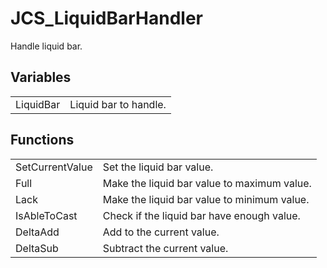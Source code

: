 # JCS_LiquidBarHandler

Handle liquid bar.


## Variables

<table>
  <tr>
    <td>LiquidBar</td>
    <td>Liquid bar to handle.</td>
  </tr>
</table>


## Functions

<table>
  <tr>
    <td>SetCurrentValue</td>
    <td>Set the liquid bar value.</td>
  </tr>
  <tr>
    <td>Full</td>
    <td>Make the liquid bar value to maximum value.</td>
  </tr>
  <tr>
    <td>Lack</td>
    <td>Make the liquid bar value to minimum value.</td>
  </tr>
  <tr>
    <td>IsAbleToCast</td>
    <td>Check if the liquid bar have enough value.</td>
  </tr>
  <tr>
    <td>DeltaAdd</td>
    <td>Add to the current value.</td>
  </tr>
  <tr>
    <td>DeltaSub</td>
    <td>Subtract the current value.</td>
  </tr>
</table>
